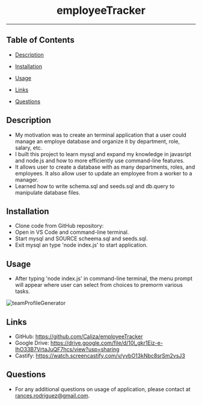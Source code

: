 <div align="center"><h1>employeeTracker</h1></div>
<hr />

## Table of Contents

  * [Description](#description)
  
  * [Installation](#installation)

  * [Usage](#usage)

  * [Links](#links)

  * [Questions](#questions)

## Description

- My motivation was to create an terminal application that a user could manage an employe database and organize it by department, role, salary, etc.
- I built this project to learn mysql and expand my knowledge in javasript and node.js and how to more efficiently use command-line features.
- It allows user to create a database with as many departments, roles, and employees. It also allow user to update an employee from a worker to a manager.
- Learned how to write schema.sql and seeds.sql and db.query to manipulate database files.

## Installation

- Clone code from GitHub repository:
- Open in VS Code and command-line terminal.
- Start mysql and SOURCE scheema.sql and seeds.sql.
- Exit mysql an type 'node index.js' to start application. 

## Usage
  
 - After typing 'node index.js' in command-line terminal, the menu prompt will appear where user can select from choices to premorm various tasks.



    
 ![teamProfileGenerator](./assets/images/teamroster.jpg)

## Links

- GitHub: https://github.com/Caliza/employeeTracker
- Google Drive: https://drive.google.com/file/d/10l_gkr1Eiz-e-IhO33B7VrtaJuQF7hcs/view?usp=sharing
- Castify: https://watch.screencastify.com/v/yvbO13kNbc8srSm2vsJ3

## Questions

- For any additional questions on usage of application, please contact at rances.rodriguez@gmail.com.
